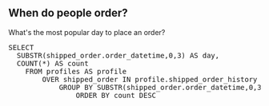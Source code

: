 ## When do people order?

What's the most popular day to place an order?

<pre id="example">
SELECT 
  SUBSTR(shipped_order.order_datetime,0,3) AS day,
  COUNT(*) AS count
    FROM profiles AS profile
        OVER shipped_order IN profile.shipped_order_history
            GROUP BY SUBSTR(shipped_order.order_datetime,0,3)
                ORDER BY count DESC
</pre>